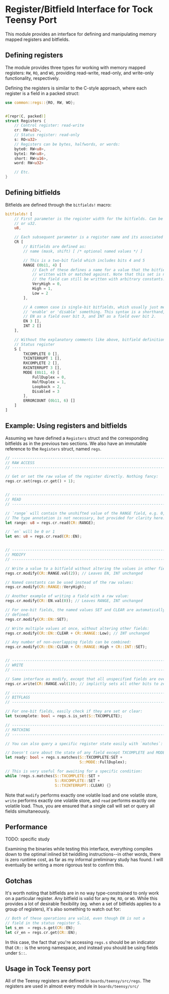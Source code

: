 # Register/Bitfield Interface for Tock Teensy Port

This module provides an interface for defining and manipulating memory mapped 
registers and bitfields. 

## Defining registers

The module provides three types for working with memory mapped registers: `RW`,
`RO`, and `WO`, providing read-write, read-only, and write-only functionality,
respectively.

Defining the registers is similar to the C-style approach, where each register
is a field in a packed struct:

```rust
use common::regs::{RO, RW, WO};


#[repr(C, packed)]
struct Registers {
    // Control register: read-write
    cr: RW<u32>,
    // Status register: read-only
    s: RO<u32>
    // Registers can be bytes, halfwords, or words:
    byte0: RW<u8>,
    byte1: RW<u8>,
    short: RW<u16>,
    word: RW<u32>

    // Etc.
}
```

## Defining bitfields

Bitfields are defined through the `bitfields!` macro:

```rust
bitfields! [ 
    // First parameter is the register width for the bitfields. Can be u8, u16,
    // or u32.
    u8,

    // Each subsequent parameter is a register name and its associated bitfields
    CR [
        // Bitfields are defined as:
        // name (mask, shift) [ /* optional named values */ ]

        // This is a two-bit field which includes bits 4 and 5
        RANGE (0b11, 4) [
            // Each of these defines a name for a value that the bitfield can be 
            // written with or matched against. Note that this set is not exclusive--
            // the field can still be written with arbitrary constants.
            VeryHigh = 0,
            High = 1,
            Low = 2
        ],

        // A common case is single-bit bitfields, which usually just mean
        // 'enable' or 'disable' something. This syntax is a shorthand, defining
        // EN as a field over bit 3, and INT as a field over bit 2.
        EN 3 [],
        INT 2 []
    ],

    // Without the explanatory comments like above, bitfield definition is quite compact:
    // Status register
    S [
        TXCOMPLETE 0 [],
        TXINTERRUPT 1 [],
        RXCOMPLETE 2 [],
        RXINTERRUPT 3 [],
        MODE (0b11, 4) [
            FullDuplex = 0,
            HalfDuplex = 1,
            Loopback = 2,
            Disabled = 3
        ],
        ERRORCOUNT (0b11, 6) []
    ]
]
```


## Example: Using registers and bitfields

Assuming we have defined a `Registers` struct and the corresponding bitfields as
in the previous two sections. We also have an immutable reference to the 
`Registers` struct, named `regs`.

```rust
// -----------------------------------------------------------------------------
// RAW ACCESS
// -----------------------------------------------------------------------------

// Get or set the raw value of the register directly. Nothing fancy:
regs.cr.set(regs.cr.get() + 1);


// -----------------------------------------------------------------------------
// READ
// -----------------------------------------------------------------------------

// `range` will contain the unshifted value of the RANGE field, e.g. 0, 1, 2, or 3.
// The type annotation is not necessary, but provided for clarity here.
let range: u8 = regs.cr.read(CR::RANGE);

// `en` will be 0 or 1
let en: u8 = regs.cr.read(CR::EN);


// -----------------------------------------------------------------------------
// MODIFY
// -----------------------------------------------------------------------------

// Write a value to a bitfield without altering the values in other fields:
regs.cr.modify(CR::RANGE.val(2)); // Leaves EN, INT unchanged

// Named constants can be used instead of the raw values:
regs.cr.modify(CR::RANGE::VeryHigh);

// Another example of writing a field with a raw value:
regs.cr.modify(CR::EN.val(0)); // Leaves RANGE, INT unchanged

// For one-bit fields, the named values SET and CLEAR are automatically
// defined:
regs.cr.modify(CR::EN::SET);

// Write multiple values at once, without altering other fields:
regs.cr.modify(CR::EN::CLEAR + CR::RANGE::Low); // INT unchanged

// Any number of non-overlapping fields can be combined:
regs.cr.modify(CR::EN::CLEAR + CR::RANGE::High + CR::INT::SET);


// -----------------------------------------------------------------------------
// WRITE
// -----------------------------------------------------------------------------

// Same interface as modify, except that all unspecified fields are overwritten to zero.
regs.cr.write(CR::RANGE.val(1)); // implictly sets all other bits to zero

// -----------------------------------------------------------------------------
// BITFLAGS
// -----------------------------------------------------------------------------

// For one-bit fields, easily check if they are set or clear:
let txcomplete: bool = regs.s.is_set(S::TXCOMPLETE);

// -----------------------------------------------------------------------------
// MATCHING
// -----------------------------------------------------------------------------

// You can also query a specific register state easily with `matches`:

// Doesn't care about the state of any field except TXCOMPLETE and MODE:
let ready: bool = regs.s.matches(S::TXCOMPLETE:SET + 
                                 S::MODE::FullDuplex);

// This is very useful for awaiting for a specific condition:
while !regs.s.matches(S::TXCOMPLETE::SET + 
                      S::RXCOMPLETE::SET +
                      S::TXINTERRUPT::CLEAR) {}
```

Note that `modify` performs exactly one volatile load and one volatile store,
`write` performs exactly one volatile store, and `read` performs exactly one
volatile load. Thus, you are ensured that a single call will set or query all
fields simultaneously.

## Performance

TODO: specific study

Examining the binaries while testing this interface, everything compiles
down to the optimal inlined bit twiddling instructions--in other words, there is
zero runtime cost, as far as my informal preliminary study has found. I will
eventually be writing a more rigorous test to confirm this.

## Gotchas

It's worth noting that bitfields are in no way type-constrained to only work on 
a particular register. Any bitfield is valid for any `RW`, `RO`, or `WO`.
While this provides a lot of desirable flexibility (eg. when a set of bitfields 
applies to a group of registers), it's also something to watch out for:

```rust
// Both of these operations are valid, even though EN is not a 
// field in the status register S.
let s_en  = regs.s.get(CR::EN);
let cr_en = regs.cr.get(CR::EN);
```

In this case, the fact that you're accessing `regs.s` should be an indicator 
that `CR::` is the wrong namespace, and instead you should be using fields under `S::`.


## Usage in Tock Teensy port

All of the Teensy registers are defined in `boards/teensy/src/regs`. The
registers are used in almost every module in `boards/teensy/src/`
